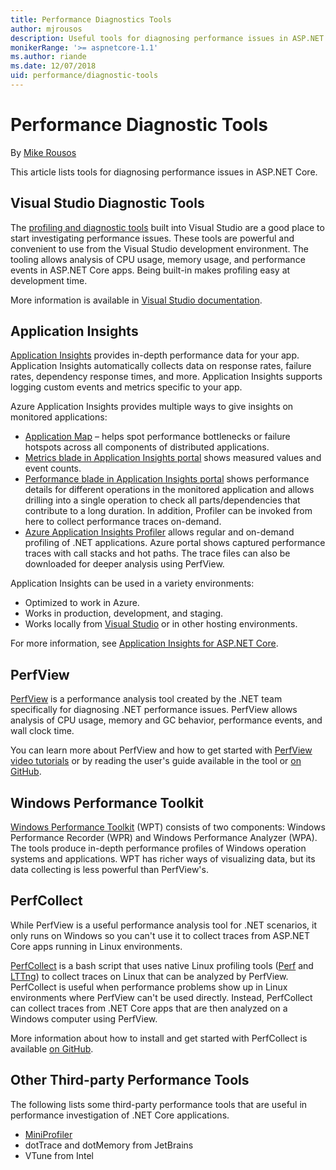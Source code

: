 ```yaml
---
title: Performance Diagnostics Tools
author: mjrousos
description: Useful tools for diagnosing performance issues in ASP.NET Core apps.
monikerRange: '>= aspnetcore-1.1'
ms.author: riande
ms.date: 12/07/2018
uid: performance/diagnostic-tools
---
```

# Performance Diagnostic Tools

By [Mike Rousos](https://github.com/mjrousos)

This article lists tools for diagnosing performance issues in ASP.NET Core.

## Visual Studio Diagnostic Tools

The [profiling and diagnostic tools](/visualstudio/profiling) built into Visual Studio are a good place to start investigating performance issues. These tools are powerful and convenient to use from the Visual Studio development environment. The tooling allows analysis of CPU usage, memory usage, and performance events in ASP.NET Core apps. Being built-in makes profiling easy at development time.

More information is available in [Visual Studio documentation](/visualstudio/profiling/profiling-overview).

## Application Insights

[Application Insights](/azure/application-insights/app-insights-overview) provides in-depth performance data for your app. Application Insights automatically collects data on response rates, failure rates, dependency response times, and more. Application Insights supports logging custom events and metrics specific to your app.

Azure Application Insights provides multiple ways to give insights on monitored applications:

- [Application Map](https://docs.microsoft.com/en-us/azure/application-insights/app-insights-app-map) – helps spot performance bottlenecks or failure hotspots across all components of distributed applications.
- [Metrics blade in Application Insights portal](https://docs.microsoft.com/en-us/azure/application-insights/app-insights-metrics-explorer?toc=/azure/azure-monitor/toc.json) shows measured values and event counts.
- [Performance blade in Application Insights portal](https://docs.microsoft.com/en-us/azure/application-insights/app-insights-tutorial-performance) shows performance details for different operations in the monitored application and allows drilling into a single operation to check all parts/dependencies that contribute to a long duration. In addition, Profiler can be invoked from here to collect performance traces on-demand.
- [Azure Application Insights Profiler](https://docs.microsoft.com/en-us/azure/azure-monitor/app/profiler) allows regular and on-demand profiling of .NET applications.  Azure portal shows captured performance traces with call stacks and hot paths. The trace files can also be downloaded for deeper analysis using PerfView.

Application Insights can be used in a variety environments:

* Optimized to work in Azure.
* Works in production, development, and staging.
* Works locally from [Visual Studio](/azure/application-insights/app-insights-visual-studio) or in other hosting environments.

For more information, see [Application Insights for ASP.NET Core](/azure/application-insights/app-insights-asp-net-core).

## PerfView

[PerfView](https://github.com/Microsoft/perfview) is a performance analysis tool created by the .NET team specifically for diagnosing .NET performance issues. PerfView allows analysis of CPU usage, memory and GC behavior, performance events, and wall clock time.

You can learn more about PerfView and how to get started with [PerfView video tutorials](http://channel9.msdn.com/Series/PerfView-Tutorial) or by reading the user's guide available in the tool or [on GitHub](https://github.com/Microsoft/perfview).

## Windows Performance Toolkit

[Windows Performance Toolkit](https://docs.microsoft.com/en-us/windows-hardware/test/wpt/) (WPT) consists of two components: Windows Performance Recorder (WPR) and Windows Performance Analyzer (WPA). The tools produce in-depth performance profiles of Windows operation systems and applications. WPT has richer ways of visualizing data, but its data collecting is less powerful than PerfView's.

## PerfCollect

While PerfView is a useful performance analysis tool for .NET scenarios, it only runs on Windows so you can't use it to collect traces from ASP.NET Core apps running in Linux environments.

[PerfCollect](https://github.com/dotnet/coreclr/blob/master/Documentation/project-docs/linux-performance-tracing.md) is a bash script that uses native Linux profiling tools ([Perf](https://perf.wiki.kernel.org/index.php/Main_Page) and [LTTng](https://lttng.org/)) to collect traces on Linux that can be analyzed by PerfView. PerfCollect is useful when performance problems show up in Linux environments where PerfView can't be used directly. Instead, PerfCollect can collect traces from .NET Core apps that are then analyzed on a Windows computer using PerfView.

More information about how to install and get started with PerfCollect is available [on GitHub](https://github.com/dotnet/coreclr/blob/master/Documentation/project-docs/linux-performance-tracing.md).

## Other Third-party Performance Tools

The following lists some third-party performance tools that are useful in performance investigation of .NET Core applications.

- [MiniProfiler](https://miniprofiler.com/)
- dotTrace and dotMemory from JetBrains
- VTune from Intel
